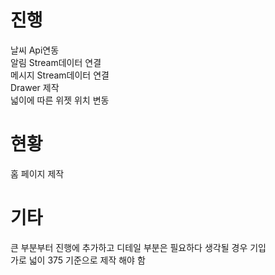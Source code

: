 # 진행  

날씨 Api연동  
알림 Stream데이터 연결  
메시지 Stream데이터 연결  
Drawer 제작  
넓이에 따른 위젯 위치 변동  

# 현황  

홈 페이지 제작  

# 기타  

큰 부분부터 진행에 추가하고 디테일 부분은 필요하다 생각될 경우 기입  
가로 넓이 375 기준으로 제작 해야 함  